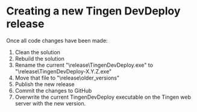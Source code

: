# Creating a new Tingen DevDeploy release

Once all code changes have been made:

1. Clean the solution
2. Rebuild the solution
3. Rename the current "\release\TingenDevDeploy.exe" to "\release\TingenDevDeploy-X.Y.Z.exe"
4. Move that file to "\release\older_versions\"
5. Publish the new release
6. Commit the changes to GitHub
7. Overwrite the current TingenDevDeploy executable on the Tingen web server with the new version.